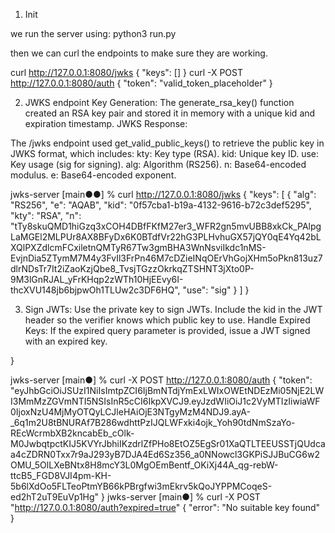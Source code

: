 1. Init 

we run the server using:
python3 run.py

then we can curl the endpoints to make sure they are working. 

curl http://127.0.0.1:8080/jwks
{
  "keys": []
}
curl -X POST http://127.0.0.1:8080/auth
{
  "token": "valid_token_placeholder"
}

2. JWKS endpoint
  Key Generation:
  The generate_rsa_key() function created an RSA key pair and stored it in memory with a unique kid and expiration timestamp.
  JWKS Response:

  The /jwks endpoint used get_valid_public_keys() to retrieve the public key in JWKS format, which includes:
  kty: Key type (RSA).
  kid: Unique key ID.
  use: Key usage (sig for signing).
  alg: Algorithm (RS256).
  n: Base64-encoded modulus.
  e: Base64-encoded exponent.

  jwks-server [main●●] % curl http://127.0.0.1:8080/jwks
  {
    "keys": [
      {
        "alg": "RS256",
        "e": "AQAB",
        "kid": "0f57cba1-b19a-4132-9616-b72c3def5295",
        "kty": "RSA",
        "n": "tTy8skuQMD1hiGzq3xCOH4DBfFKfM27er3_WFR2gn5mvUBB8xkCk_PAlpgLaMGEl2MLPUr8AX8BFyDx6K0BTdfVr22hG3PLHvhuGX57jQY0qE4Yq42bLXQlPXZdlcmFCxiletnQMTyR67Tw3gmBHA3WnNsviIkdc1nMS-EvjnDia5ZTymM7M4y3FvIl3FrPn46M7cDZieINqOErVhGojXHm5oPkn813uz7dlrNDsTr7It2iZaoKzjQbe8_TvsjTGzzOkrkqZTSHNT3jXto0P-9M3lGnRJAL_yFrKHqp2zWTh10HjEEvy6I-thcXVU148jb6bjpwOh1TLUw2c3DF6HQ",
        "use": "sig"
      }
    ]
  }

3. Sign JWTs:
  Use the private key to sign JWTs.
  Include the kid in the JWT header so the verifier knows which public key to use.
  Handle Expired Keys:
  If the expired query parameter is provided, issue a JWT signed with an expired key.

  }

  jwks-server [main●] % curl -X POST http://127.0.0.1:8080/auth
  {
    "token": "eyJhbGciOiJSUzI1NiIsImtpZCI6IjBmNTdjYmExLWIxOWEtNDEzMi05NjE2LWI3MmMzZGVmNTI5NSIsInR5cCI6IkpXVCJ9.eyJzdWIiOiJ1c2VyMTIzIiwiaWF0IjoxNzU4MjMyOTQyLCJleHAiOjE3NTgyMzM4NDJ9.ayA-_6q1m2U8tBNURAf7B286wdhttPzIJQLWFxki4ojk_Yoh90tdNmSzaYo-REcWcrmbXB2kncabEb_cOlk-M0JwbqtpctKIJ5KVYrJbhiIKzdrlZfPHo8EtOZ5EgSr01XaQTLTEEUSSTjQUdcaa4cZDRN0Txx7r9aJ293yB7DJA4Ed6Sz356_a0NNowcl3GKPiSJJBuCG6w2OMU_5OlLXeBNtx8H8mcY3L0MgOEmBentf_OKiXj44A_qg-rebW-ttcB5_FGD8VJI4pm-KH-5b6lXdOo5FLTeoPtmYB66kPBrgfwi3mEkrv5kQoJYPPMCoqeS-ed2hT2uT9EuVp1Hg"
  }
  jwks-server [main●] % curl -X POST "http://127.0.0.1:8080/auth?expired=true"
  {
    "error": "No suitable key found"
  }